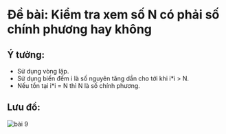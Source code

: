 # Đề bài: Kiểm tra xem số N có phải số chính phương hay không

## Ý tưởng:
- Sử dụng vòng lặp.
- Sử dụng biến đếm i là số nguyên tăng dần cho tới khi i*i > N.
- Nếu tồn tại i*i = N thì N là số chính phương.

## Lưu đồ:
![bài 9](https://user-images.githubusercontent.com/53053154/139913156-ab15cdb4-c8cb-4f92-aab1-b28f93ff4745.png)
